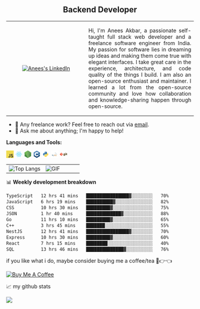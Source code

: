 <h2 align="center">Backend Developer</h2>

<section>
  <table>
    <tbody>
      <tr>
        <td align="center" width="200px">
          <a href="https://www.linkedin.com/in/eraneesakbar">
            <img alt="Anees's LinkedIn" width="150px" src="https://avatars.githubusercontent.com/u/99726488?v=4" />
          </a>
        </td>
        <td>
          <p align="justify">
            Hi, I'm Anees Akbar, a passionate self-taught full stack web developer and a freelance software engineer from India. My passion for software lies in dreaming up ideas and making them come true with elegant interfaces. I take great care in the experience, architecture, and code quality of the things I build. I am also an open-source enthusiast and maintainer. I learned a lot from the open-source community and love how collaboration and knowledge-sharing happen through open-source.
          </p>
        </td>
      </tr>
    </tbody>
  </table>
</section>

- 💼 Any freelance work? Feel free to reach out via [email](mailto:eraneesakbar@gmail.com).
- 💬 Ask me about anything; I'm happy to help!



**Languages and Tools:**

<code><img height="20" src="https://raw.githubusercontent.com/github/explore/80688e429a7d4ef2fca1e82350fe8e3517d3494d/topics/javascript/javascript.png"></code>
<code><img height="20" src="https://raw.githubusercontent.com/github/explore/80688e429a7d4ef2fca1e82350fe8e3517d3494d/topics/react/react.png"></code>
<code><img height="20" src="https://raw.githubusercontent.com/github/explore/80688e429a7d4ef2fca1e82350fe8e3517d3494d/topics/nodejs/nodejs.png"></code>
<code><img height="20" src="https://raw.githubusercontent.com/github/explore/80688e429a7d4ef2fca1e82350fe8e3517d3494d/topics/cpp/cpp.png"></code>
<code><img height="20" src="https://raw.githubusercontent.com/github/explore/80688e429a7d4ef2fca1e82350fe8e3517d3494d/topics/python/python.png"></code>
<code><img height="20" src="https://raw.githubusercontent.com/github/explore/80688e429a7d4ef2fca1e82350fe8e3517d3494d/topics/mysql/mysql.png"></code>
<code><img height="20" src="https://raw.githubusercontent.com/github/explore/80688e429a7d4ef2fca1e82350fe8e3517d3494d/topics/git/git.png"></code>

<section>
  <table style="width: 100%;">
    <tr>
      <td style="width: 50%;">
        <img src="https://github-readme-stats.vercel.app/api/top-langs/?username=eranees&theme=blue-green" alt="Top Langs"  style="width: 500px; height: 300px" />
      </td>
      <td style="width: 50%;">
        <img src="https://github.com/abhisheknaiidu/abhisheknaiidu/blob/master/code.gif?raw=true" alt="GIF" style="width: 500px; height: 300px" />
      </td>
    </tr>
  </table>
</section>

📊 **Weekly development breakdown**

<!--START_SECTION:waka-->
```text
TypeScript   12 hrs 41 mins   ████████████████▓░░░░░░░░   70%
JavaScript   6 hrs 19 mins    ██████████▓░░░░░░░░░░░░░░   82%
CSS          10 hrs 30 mins   █████████▓░░░░░░░░░░░░░░░   75%
JSON         1 hr 40 mins     █████████████▓░░░░░░░░░░░   88%
Go           11 hrs 10 mins   █████████▓░░░░░░░░░░░░░░░   65%
C++          3 hrs 45 mins    ███████░░░░░░░░░░░░░░░░░░   55%
NestJS       12 hrs 41 mins   ████████████████▓░░░░░░░░   70%
Express      10 hrs 30 mins   █████████▓░░░░░░░░░░░░░░░   60%
React        7 hrs 15 mins    ████████░░░░░░░░░░░░░░░░░   40%
SQL          13 hrs 46 mins   ██████████████▓░░░░░░░░░░   76%
```

<!--END_SECTION:waka-->

if you like what i do, maybe consider buying me a coffee/tea 🥺👉👈

<a href="https://www.buymeacoffee.com/eranees" target="_blank"><img src="https://cdn.buymeacoffee.com/buttons/v2/default-red.png" alt="Buy Me A Coffee" width="150" ></a>

📈 my github stats

![](https://github-readme-stats.vercel.app/api?username=eranees&show_icons=true)
